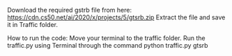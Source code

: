 Download the required gstrb file from here: https://cdn.cs50.net/ai/2020/x/projects/5/gtsrb.zip
Extract the file and save it in Traffic folder.

How to run the code:
Move your terminal to the traffic folder.
Run the traffic.py using Terminal through the command python traffic.py gtsrb
